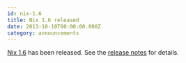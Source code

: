 ```yaml
---
id: nix-1.6
title: Nix 1.6 released 
date: 2013-10-10T00:00:00.000Z
category: announcements
---
```

[Nix 1.6](https://hydra.nixos.org/release/nix/nix-1.6) has been released. See the [release notes](https://hydra.nixos.org/build/6039366/download/3/release-notes) for details.
